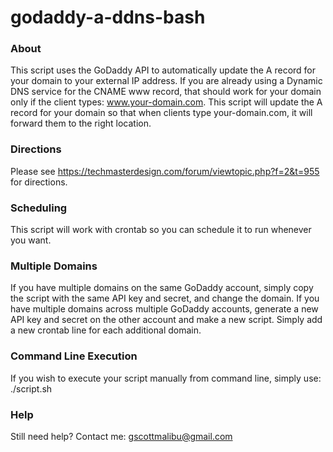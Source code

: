godaddy-a-ddns-bash
===================

### About
This script uses the GoDaddy API to automatically update the A record for your domain to your external IP address. If you are already using a Dynamic DNS service for the CNAME www record, that should work for your domain only if the client types: www.your-domain.com. This script will update the A record for your domain so that when clients type your-domain.com, it will forward them to the right location.

### Directions
Please see https://techmasterdesign.com/forum/viewtopic.php?f=2&t=955 for directions.

### Scheduling
This script will work with crontab so you can schedule it to run whenever you want.

### Multiple Domains 
If you have multiple domains on the same GoDaddy account, simply copy the script with the same API key and secret, and change the domain. If you have multiple domains across multiple GoDaddy accounts, generate a new API key and secret on the other account and make a new script. Simply add a new crontab line for each additional domain. 

### Command Line Execution
If you wish to execute your script manually from command line, simply use: ./script.sh

### Help
Still need help? Contact me: gscottmalibu@gmail.com


